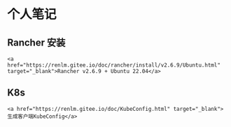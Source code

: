 # 个人笔记

## Rancher 安装
	<a href="https://renlm.gitee.io/doc/rancher/install/v2.6.9/Ubuntu.html" target="_blank">Rancher v2.6.9 + Ubuntu 22.04</a>
	
## K8s
	<a href="https://renlm.gitee.io/doc/KubeConfig.html" target="_blank">生成客户端KubeConfig</a>
